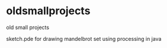 # oldsmallprojects
old small projects

sketch.pde for drawing mandelbrot set using processing in java
